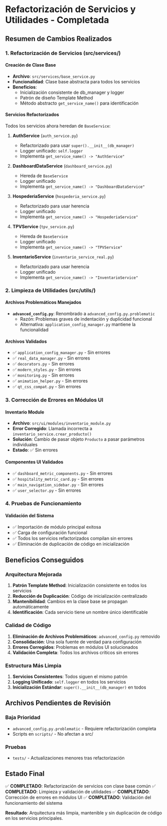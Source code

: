 # Refactorización de Servicios y Utilidades - Completada

## Resumen de Cambios Realizados

### 1. Refactorización de Servicios (src/services/)

#### Creación de Clase Base
- **Archivo**: `src/services/base_service.py`
- **Funcionalidad**: Clase base abstracta para todos los servicios
- **Beneficios**: 
  - Inicialización consistente de db_manager y logger
  - Patrón de diseño Template Method
  - Método abstracto `get_service_name()` para identificación

#### Servicios Refactorizados
Todos los servicios ahora heredan de `BaseService`:

1. **AuthService** (`auth_service.py`)
   - Refactorizado para usar `super().__init__(db_manager)`
   - Logger unificado: `self.logger`
   - Implementa `get_service_name() -> "AuthService"`

2. **DashboardDataService** (`dashboard_service.py`)
   - Hereda de `BaseService`
   - Logger unificado
   - Implementa `get_service_name() -> "DashboardDataService"`

3. **HospederiaService** (`hospederia_service.py`)
   - Refactorizado para usar herencia
   - Logger unificado
   - Implementa `get_service_name() -> "HospederiaService"`

4. **TPVService** (`tpv_service.py`)
   - Hereda de `BaseService`
   - Logger unificado
   - Implementa `get_service_name() -> "TPVService"`

5. **InventarioService** (`inventario_service_real.py`)
   - Refactorizado para usar herencia
   - Logger unificado
   - Implementa `get_service_name() -> "InventarioService"`

### 2. Limpieza de Utilidades (src/utils/)

#### Archivos Problemáticos Manejados
- **`advanced_config.py`**: Renombrado a `advanced_config.py.problematic`
  - Razón: Problemas graves de indentación y duplicidad funcional
  - Alternativa: `application_config_manager.py` mantiene la funcionalidad

#### Archivos Validados
- ✅ `application_config_manager.py` - Sin errores
- ✅ `real_data_manager.py` - Sin errores
- ✅ `decorators.py` - Sin errores
- ✅ `modern_styles.py` - Sin errores
- ✅ `monitoring.py` - Sin errores
- ✅ `animation_helper.py` - Sin errores
- ✅ `qt_css_compat.py` - Sin errores

### 3. Corrección de Errores en Módulos UI

#### Inventario Module
- **Archivo**: `src/ui/modules/inventario_module.py`
- **Error Corregido**: Llamada incorrecta a `inventario_service.crear_producto()`
- **Solución**: Cambio de pasar objeto `Producto` a pasar parámetros individuales
- **Estado**: ✅ Sin errores

#### Componentes UI Validados
- ✅ `dashboard_metric_components.py` - Sin errores
- ✅ `hospitality_metric_card.py` - Sin errores
- ✅ `main_navigation_sidebar.py` - Sin errores
- ✅ `user_selector.py` - Sin errores

### 4. Pruebas de Funcionamiento

#### Validación del Sistema
- ✅ Importación de módulo principal exitosa
- ✅ Carga de configuración funcional
- ✅ Todos los servicios refactorizados compilan sin errores
- ✅ Eliminación de duplicación de código en inicialización

## Beneficios Conseguidos

### Arquitectura Mejorada
1. **Patrón Template Method**: Inicialización consistente en todos los servicios
2. **Reducción de Duplicación**: Código de inicialización centralizado
3. **Mantenibilidad**: Cambios en la clase base se propagan automáticamente
4. **Identificación**: Cada servicio tiene un nombre único identificable

### Calidad de Código
1. **Eliminación de Archivos Problemáticos**: `advanced_config.py` removido
2. **Consolidación**: Una sola fuente de verdad para configuración
3. **Errores Corregidos**: Problemas en módulos UI solucionados
4. **Validación Completa**: Todos los archivos críticos sin errores

### Estructura Más Limpia
1. **Servicios Consistentes**: Todos siguen el mismo patrón
2. **Logging Unificado**: `self.logger` en todos los servicios
3. **Inicialización Estándar**: `super().__init__(db_manager)` en todos

## Archivos Pendientes de Revisión

### Baja Prioridad
- `advanced_config.py.problematic` - Requiere refactorización completa
- Scripts en `scripts/` - No afectan a src/

### Pruebas
- `tests/` - Actualizaciones menores tras refactorización

## Estado Final

✅ **COMPLETADO**: Refactorización de servicios con clase base común
✅ **COMPLETADO**: Limpieza y validación de utilidades
✅ **COMPLETADO**: Corrección de errores en módulos UI
✅ **COMPLETADO**: Validación del funcionamiento del sistema

**Resultado**: Arquitectura más limpia, mantenible y sin duplicación de código en los servicios principales.
